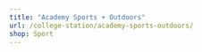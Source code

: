```yaml
---
title: "Academy Sports + Outdoors"
url: /college-station/academy-sports-outdoors/
shop: Sport
---
```

